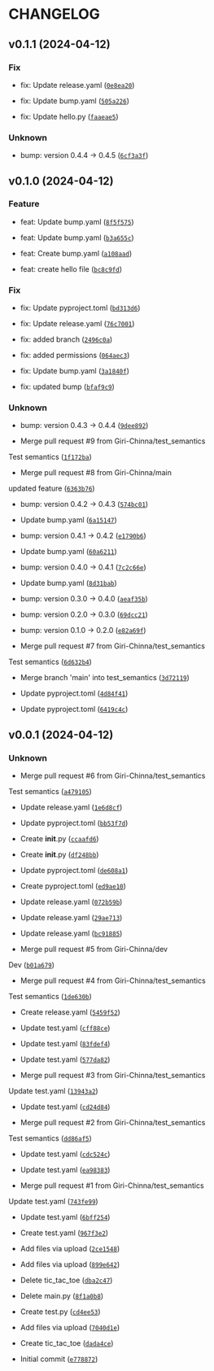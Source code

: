 # CHANGELOG



## v0.1.1 (2024-04-12)

### Fix

* fix: Update release.yaml ([`0e8ea20`](https://github.com/Giri-Chinna/projects/commit/0e8ea206867cc231f33a483d033cf6321017c592))

* fix: Update bump.yaml ([`505a226`](https://github.com/Giri-Chinna/projects/commit/505a2267d5b38dd4d309cb8cd46401ccafff8b22))

* fix: Update hello.py ([`faaeae5`](https://github.com/Giri-Chinna/projects/commit/faaeae5da0c844aa1d34a6708092d2b06684f302))

### Unknown

* bump: version 0.4.4 → 0.4.5 ([`6cf3a3f`](https://github.com/Giri-Chinna/projects/commit/6cf3a3fb87bbbdf5c93d4b25affcd8c931ea410d))


## v0.1.0 (2024-04-12)

### Feature

* feat: Update bump.yaml ([`8f5f575`](https://github.com/Giri-Chinna/projects/commit/8f5f5752dc9b5361c328b874c76ffb4968436441))

* feat: Update bump.yaml ([`b3a655c`](https://github.com/Giri-Chinna/projects/commit/b3a655cea8e5d0b2b40a9ed538583c80091e67ac))

* feat: Create bump.yaml ([`a108aad`](https://github.com/Giri-Chinna/projects/commit/a108aad5c7a8c752c4ba532e8a1c4bb289ba2140))

* feat: create hello file ([`bc8c9fd`](https://github.com/Giri-Chinna/projects/commit/bc8c9fd7d150ab5e82250ab0cafe6a999c8522bf))

### Fix

* fix: Update pyproject.toml ([`bd313d6`](https://github.com/Giri-Chinna/projects/commit/bd313d6ce4e1c9cb66175c68849d23859386cff7))

* fix: Update release.yaml ([`76c7001`](https://github.com/Giri-Chinna/projects/commit/76c700107e00b2a5614812cfc02235533d29aea8))

* fix: added branch ([`2496c0a`](https://github.com/Giri-Chinna/projects/commit/2496c0ae4349e362b1861f0e3a953d6e487dacc6))

* fix: added permissions ([`064aec3`](https://github.com/Giri-Chinna/projects/commit/064aec3efe2be35ecc9cd238df049fe504c49341))

* fix: Update bump.yaml ([`3a1840f`](https://github.com/Giri-Chinna/projects/commit/3a1840fd949de4fa2af1a1bb61f861e18015c543))

* fix: updated bump ([`bfaf9c9`](https://github.com/Giri-Chinna/projects/commit/bfaf9c91b176476becae0b2fb98a0f08b7b52577))

### Unknown

* bump: version 0.4.3 → 0.4.4 ([`9dee892`](https://github.com/Giri-Chinna/projects/commit/9dee892e451ab28bb7b810cd194abf236a54ee7c))

* Merge pull request #9 from Giri-Chinna/test_semantics

Test semantics ([`1f172ba`](https://github.com/Giri-Chinna/projects/commit/1f172baf3f93431c9fea5266f75d3abb28b4f219))

* Merge pull request #8 from Giri-Chinna/main

updated feature ([`6363b76`](https://github.com/Giri-Chinna/projects/commit/6363b763cb8b2e89aed6567c548e27d2400b0f02))

* bump: version 0.4.2 → 0.4.3 ([`574bc01`](https://github.com/Giri-Chinna/projects/commit/574bc019ae9d243c126d2034f91248a8d20e1cdd))

* Update bump.yaml ([`6a15147`](https://github.com/Giri-Chinna/projects/commit/6a15147425610513f57ca5d83642dbca45cbe2ac))

* bump: version 0.4.1 → 0.4.2 ([`e1790b6`](https://github.com/Giri-Chinna/projects/commit/e1790b67d792e5a0042f1e85451ec019c5906a2e))

* Update bump.yaml ([`60a6211`](https://github.com/Giri-Chinna/projects/commit/60a62119e00a58a2d768a0f562de004802739743))

* bump: version 0.4.0 → 0.4.1 ([`7c2c66e`](https://github.com/Giri-Chinna/projects/commit/7c2c66e07575cca7236002a872844a6a651e6a40))

* Update bump.yaml ([`8d31bab`](https://github.com/Giri-Chinna/projects/commit/8d31babd5b392839364b8e190885346505fed69e))

* bump: version 0.3.0 → 0.4.0 ([`aeaf35b`](https://github.com/Giri-Chinna/projects/commit/aeaf35b6fa004b1d1407731ad1feeb52e69ab2c7))

* bump: version 0.2.0 → 0.3.0 ([`69dcc21`](https://github.com/Giri-Chinna/projects/commit/69dcc21e398c319bc830a081df6d2f34cb387dbc))

* bump: version 0.1.0 → 0.2.0 ([`e82a69f`](https://github.com/Giri-Chinna/projects/commit/e82a69f30c1aebffe3a6e1417c10c9745803dec6))

* Merge pull request #7 from Giri-Chinna/test_semantics

Test semantics ([`6d632b4`](https://github.com/Giri-Chinna/projects/commit/6d632b4e737363c312eef3fb75e30634dc49041a))

* Merge branch &#39;main&#39; into test_semantics ([`3d72119`](https://github.com/Giri-Chinna/projects/commit/3d721194f973893001a8b4ac3f5856b05fcb54e1))

* Update pyproject.toml ([`4d84f41`](https://github.com/Giri-Chinna/projects/commit/4d84f41acffb3bc1ffda829eeb1f2d8b235619b1))

* Update pyproject.toml ([`6419c4c`](https://github.com/Giri-Chinna/projects/commit/6419c4ca50585c78fd66612b91f858797bcd3722))


## v0.0.1 (2024-04-12)

### Unknown

* Merge pull request #6 from Giri-Chinna/test_semantics

Test semantics ([`a479105`](https://github.com/Giri-Chinna/projects/commit/a479105fcfa191caded3832a9bb6a42f14b93d97))

* Update release.yaml ([`1e6d8cf`](https://github.com/Giri-Chinna/projects/commit/1e6d8cf05d97d43cf4c9af10dba0a1aa9d5d2378))

* Update pyproject.toml ([`bb53f7d`](https://github.com/Giri-Chinna/projects/commit/bb53f7d16490d99e9e4b5f9ac4415ad3b19dc116))

* Create __init__.py ([`ccaafd6`](https://github.com/Giri-Chinna/projects/commit/ccaafd6876580d7180257fa02aa5c74f744887a5))

* Create __init__.py ([`df248bb`](https://github.com/Giri-Chinna/projects/commit/df248bb9d786d52f3588048638a6d0dec7768c76))

* Update pyproject.toml ([`de608a1`](https://github.com/Giri-Chinna/projects/commit/de608a125dcb27ed3b4f9239da4b7372bd8886c2))

* Create pyproject.toml ([`ed9ae10`](https://github.com/Giri-Chinna/projects/commit/ed9ae102e5c295a73d89cec96a1e4967c7c83119))

* Update release.yaml ([`072b59b`](https://github.com/Giri-Chinna/projects/commit/072b59bd3601c8e28e5a08844f7ec4904260cc0d))

* Update release.yaml ([`29ae713`](https://github.com/Giri-Chinna/projects/commit/29ae71352346e29a2d9074ba9e0c91fe622c2db5))

* Update release.yaml ([`bc91885`](https://github.com/Giri-Chinna/projects/commit/bc918854118686a69e2eefe514f956fcd6fe7e79))

* Merge pull request #5 from Giri-Chinna/dev

Dev ([`b01a679`](https://github.com/Giri-Chinna/projects/commit/b01a67925a3420f3299891bf57497d4ddf9fc0a1))

* Merge pull request #4 from Giri-Chinna/test_semantics

Test semantics ([`1de630b`](https://github.com/Giri-Chinna/projects/commit/1de630baf172284ca4b35d871061c04c414d8de6))

* Create release.yaml ([`5459f52`](https://github.com/Giri-Chinna/projects/commit/5459f525ffa67d350b1cea364c3212194d46c8e5))

* Update test.yaml ([`cff88ce`](https://github.com/Giri-Chinna/projects/commit/cff88cea803ae8f25ca680bbf36cf9f1ea5ec3c0))

* Update test.yaml ([`83fdef4`](https://github.com/Giri-Chinna/projects/commit/83fdef466cd4c533023a80bb39f8b1afb6497704))

* Update test.yaml ([`577da82`](https://github.com/Giri-Chinna/projects/commit/577da82be29f50d2574615b7fd9417dbf283c240))

* Merge pull request #3 from Giri-Chinna/test_semantics

Update test.yaml ([`13943a2`](https://github.com/Giri-Chinna/projects/commit/13943a20fd993125c0ea371f5335ecee641d7f90))

* Update test.yaml ([`cd24d84`](https://github.com/Giri-Chinna/projects/commit/cd24d846962180a4dcb41e4dbc50482783865067))

* Merge pull request #2 from Giri-Chinna/test_semantics

Test semantics ([`dd86af5`](https://github.com/Giri-Chinna/projects/commit/dd86af591c1341a24c18ad3e8c573dec20ebe084))

* Update test.yaml ([`cdc524c`](https://github.com/Giri-Chinna/projects/commit/cdc524c1d55d0a92d5a37df775c75992d9ae7800))

* Update test.yaml ([`ea98383`](https://github.com/Giri-Chinna/projects/commit/ea983834ed3db26db3f1981480854c835160f07a))

* Merge pull request #1 from Giri-Chinna/test_semantics

Update test.yaml ([`743fe99`](https://github.com/Giri-Chinna/projects/commit/743fe99c411f7dc2438d49c64afb5c87e74f2f37))

* Update test.yaml ([`6bff254`](https://github.com/Giri-Chinna/projects/commit/6bff254ed1c91b8c7fd8bcb5ef0b2161089d06af))

* Create test.yaml ([`967f3e2`](https://github.com/Giri-Chinna/projects/commit/967f3e246a6a6780ab4878598ec77e266467d4ff))

* Add files via upload ([`2ce1548`](https://github.com/Giri-Chinna/projects/commit/2ce1548a7dc347c30ab8ffd88b8943cd37516e82))

* Add files via upload ([`899e642`](https://github.com/Giri-Chinna/projects/commit/899e64234ef6febbd7668ab9a30c5819f404b6c2))

* Delete tic_tac_toe ([`dba2c47`](https://github.com/Giri-Chinna/projects/commit/dba2c47a2cae58ad3640a9da9c37dd8436b0d2a3))

* Delete main.py ([`8f1a0b8`](https://github.com/Giri-Chinna/projects/commit/8f1a0b8f5b25e4eae8339b689e9546c589a5cbda))

* Create test.py ([`cd4ee53`](https://github.com/Giri-Chinna/projects/commit/cd4ee5308456c55cb8f07e08f99f7c30457059bc))

* Add files via upload ([`7040d1e`](https://github.com/Giri-Chinna/projects/commit/7040d1e42e4864ab60afb542b4e9a1415f04c86a))

* Create tic_tac_toe ([`dada4ce`](https://github.com/Giri-Chinna/projects/commit/dada4ce1d92cc5db6d9b4af3ace2cd9e8d466168))

* Initial commit ([`e778872`](https://github.com/Giri-Chinna/projects/commit/e77887255276b91abe10dce6c3987fb529d0bc0b))
